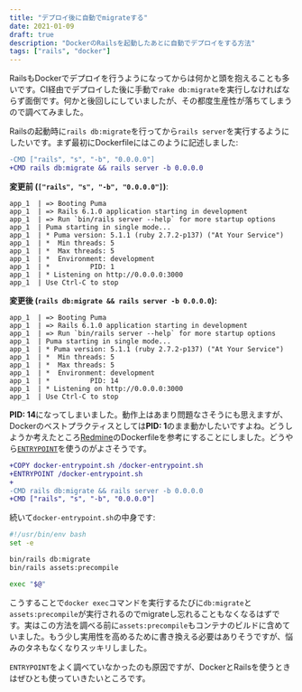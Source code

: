 ```yaml
---
title: "デプロイ後に自動でmigrateする"
date: 2021-01-09
draft: true
description: "DockerのRailsを起動したあとに自動でデプロイをする方法"
tags: ["rails", "docker"]
---
```


RailsもDockerでデプロイを行うようになってからは何かと頭を抱えることも多いです。CI経由でデプロイした後に手動で`rake db:migrate`を実行しなければならず面倒です。何かと後回しにしていましたが、その都度生産性が落ちてしまうので調べてみました。

Railsの起動時に`rails db:migrate`を行ってから`rails server`を実行するようにしたいです。まず最初にDockerfileにはこのように記述しました:

```diff
-CMD ["rails", "s", "-b", "0.0.0.0"]
+CMD rails db:migrate && rails server -b 0.0.0.0
```

**変更前 (`["rails", "s", "-b", "0.0.0.0"]`)**:

```
app_1  | => Booting Puma
app_1  | => Rails 6.1.0 application starting in development
app_1  | => Run `bin/rails server --help` for more startup options
app_1  | Puma starting in single mode...
app_1  | * Puma version: 5.1.1 (ruby 2.7.2-p137) ("At Your Service")
app_1  | *  Min threads: 5
app_1  | *  Max threads: 5
app_1  | *  Environment: development
app_1  | *          PID: 1
app_1  | * Listening on http://0.0.0.0:3000
app_1  | Use Ctrl-C to stop
```

**変更後 (`rails db:migrate && rails server -b 0.0.0.0`):**

```
app_1  | => Booting Puma
app_1  | => Rails 6.1.0 application starting in development
app_1  | => Run `bin/rails server --help` for more startup options
app_1  | Puma starting in single mode...
app_1  | * Puma version: 5.1.1 (ruby 2.7.2-p137) ("At Your Service")
app_1  | *  Min threads: 5
app_1  | *  Max threads: 5
app_1  | *  Environment: development
app_1  | *          PID: 14
app_1  | * Listening on http://0.0.0.0:3000
app_1  | Use Ctrl-C to stop
```

**PID: 14**になってしまいました。動作上はあまり問題なさそうにも思えますが、Dockerのベストプラクティスとしては**PID: 1**のまま動かしたいですよね。どうしようか考えたところ[Redmine][redmine]のDockerfileを参考にすることにしました。どうやら[`ENTRYPOINT`][entrypoint]を使うのがよさそうです。

```diff
+COPY docker-entrypoint.sh /docker-entrypoint.sh
+ENTRYPOINT /docker-entrypoint.sh
+
-CMD rails db:migrate && rails server -b 0.0.0.0
+CMD ["rails", "s", "-b", "0.0.0.0"]
```

続いて`docker-entrypoint.sh`の中身です:

```bash
#!/usr/bin/env bash
set -e

bin/rails db:migrate
bin/rails assets:precompile

exec "$@"
```

こうすることで`docker exec`コマンドを実行するたびに`db:migrate`と`assets:precompile`が実行されるのでmigrateし忘れることもなくなるはずです。実はこの方法を調べる前に`assets:precompile`もコンテナのビルドに含めていました。もう少し実用性を高めるために書き換える必要はありそうですが、悩みのタネもなくなりスッキリしました。

`ENTRYPOINT`をよく調べていなかったのも原因ですが、DockerとRailsを使うときはぜひとも使っていきたいところです。

[redmine]: https://registry.hub.docker.com/_/redmine/
[entrypoint]: https://docs.docker.com/engine/reference/builder/#entrypoint
